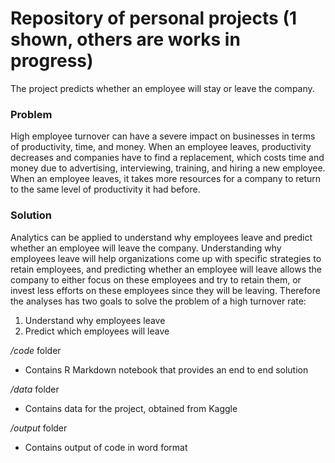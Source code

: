 # Repository of personal projects (1 shown, others are works in progress)

The project predicts whether an employee will stay or leave the company. 

### Problem

High employee turnover can have a severe impact on businesses in terms of productivity, time, and money. When an employee leaves, productivity decreases and companies have to find a replacement, which costs time and money due to advertising, interviewing, training, and hiring a new employee. When an employee leaves, it takes more resources for a company to return to the same level of productivity it had before.

### Solution

Analytics can be applied to understand why employees leave and predict whether an employee will leave the company. Understanding why employees leave will help organizations come up with specific strategies to retain employees, and predicting whether an employee will leave allows the company to either focus on these employees and try to retain them, or invest less efforts on these employees since they will be leaving. Therefore the analyses has two goals to solve the problem of a high turnover rate:

  1. Understand why employees leave
  2. Predict which employees will leave
 
 */code* folder
 - Contains R Markdown notebook that provides an end to end solution
 
 */data* folder
 - Contains data for the project, obtained from Kaggle
 
 */output* folder
 - Contains output of code in word format
 
 

